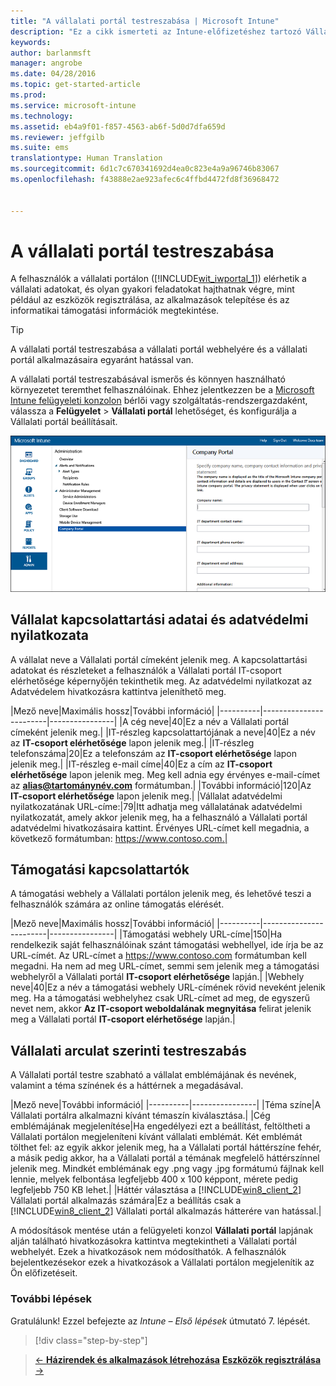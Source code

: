 ```yaml
---
title: "A vállalati portál testreszabása | Microsoft Intune"
description: "Ez a cikk ismerteti az Intune-előfizetéshez tartozó Vállalati portál testreszabásának módját"
keywords: 
author: barlanmsft
manager: angrobe
ms.date: 04/28/2016
ms.topic: get-started-article
ms.prod: 
ms.service: microsoft-intune
ms.technology: 
ms.assetid: eb4a9f01-f857-4563-ab6f-5d0d7dfa659d
ms.reviewer: jeffgilb
ms.suite: ems
translationtype: Human Translation
ms.sourcegitcommit: 6d1c7c670341692d4ea0c823e4a9a96746b83067
ms.openlocfilehash: f43888e2ae923afec6c4ffbd4472fd8f36968472


---
```



# A vállalati portál testreszabása
A felhasználók a vállalati portálon ([!INCLUDE[wit_iwportal_1](../includes/wit_iwportal_1_md.md)]) elérhetik a vállalati adatokat, és olyan gyakori feladatokat hajthatnak végre, mint például az eszközök regisztrálása, az alkalmazások telepítése és az informatikai támogatási információk megtekintése.

> [!TIP]
> A vállalati portál testreszabása a vállalati portál webhelyére és a vállalati portál alkalmazásaira egyaránt hatással van.

A vállalati portál testreszabásával ismerős és könnyen használható környezetet teremthet felhasználóinak. Ehhez jelentkezzen be a [Microsoft Intune felügyeleti konzolon](https://manage.microsoft.com) bérlői vagy szolgáltatás-rendszergazdaként, válassza a **Felügyelet** &gt; **Vállalati portál** lehetőséget, és konfigurálja a Vállalati portál beállításait.

![admin-console-admin-workspace-comp-portal-settings](./media/companyportal.png)

## Vállalat kapcsolattartási adatai és adatvédelmi nyilatkozata
A vállalat neve a Vállalati portál címeként jelenik meg. A kapcsolattartási adatokat és részleteket a felhasználók a Vállalati portál IT-csoport elérhetősége képernyőjén tekinthetik meg. Az adatvédelmi nyilatkozat az Adatvédelem hivatkozásra kattintva jeleníthető meg.

|Mező neve|Maximális hossz|További információ|
    |----------|------------------------|----------------|
    |A cég neve|40|Ez a név a Vállalati portál címeként jelenik meg.|
    |IT-részleg kapcsolattartójának a neve|40|Ez a név az **IT-csoport elérhetősége** lapon jelenik meg.|
    |IT-részleg telefonszáma|20|Ez a telefonszám az **IT-csoport elérhetősége** lapon jelenik meg.|
    |IT-részleg e-mail címe|40|Ez a cím az **IT-csoport elérhetősége** lapon jelenik meg. Meg kell adnia egy érvényes e-mail-címet az **alias@tartománynév.com** formátumban.|
    |További információ|120|Az **IT-csoport elérhetősége** lapon jelenik meg.|
    |Vállalat adatvédelmi nyilatkozatának URL-címe:|79|Itt adhatja meg vállalatának adatvédelmi nyilatkozatát, amely akkor jelenik meg, ha a felhasználó a Vállalati portál adatvédelmi hivatkozásaira kattint. Érvényes URL-címet kell megadnia, a következő formátumban: https://www.contoso.com.|

## Támogatási kapcsolattartók
A támogatási webhely a Vállalati portálon jelenik meg, és lehetővé teszi a felhasználók számára az online támogatás elérését.

|Mező neve|Maximális hossz|További információ|
    |----------|------------------------|----------------|
    |Támogatási webhely URL-címe|150|Ha rendelkezik saját felhasználóinak szánt támogatási webhellyel, ide írja be az URL-címét. Az URL-címet a https://www.contoso.com formátumban kell megadni. Ha nem ad meg URL-címet, semmi sem jelenik meg a támogatási webhelyről a Vállalati portál **IT-csoport elérhetősége** lapján.|
    |Webhely neve|40|Ez a név a támogatási webhely URL-címének rövid neveként jelenik meg. Ha a támogatási webhelyhez csak URL-címet ad meg, de egyszerű nevet nem, akkor **Az IT-csoport weboldalának megnyitása** felirat jelenik meg a Vállalati portál **IT-csoport elérhetősége** lapján.|

## Vállalati arculat szerinti testreszabás
A Vállalati portál testre szabható a vállalat emblémájának és nevének, valamint a téma színének és a háttérnek a megadásával.

|Mező neve|További információ|
    |----------|----------------|
    |Téma színe|A Vállalati portálra alkalmazni kívánt témaszín kiválasztása.|
    |Cég emblémájának megjelenítése|Ha engedélyezi ezt a beállítást, feltöltheti a Vállalati portálon megjeleníteni kívánt vállalati emblémát. Két emblémát tölthet fel: az egyik akkor jelenik meg, ha a Vállalati portál háttérszíne fehér, a másik pedig akkor, ha a Vállalati portál a témának megfelelő háttérszínnel jelenik meg. Mindkét emblémának egy .png vagy .jpg formátumú fájlnak kell lennie, melyek felbontása legfeljebb 400 x 100 képpont, mérete pedig legfeljebb 750 KB lehet.|
    |Háttér választása a [!INCLUDE[win8_client_2](../includes/win8_client_2_md.md)] Vállalati portál alkalmazás számára|Ez a beállítás csak a [!INCLUDE[win8_client_2](../includes/win8_client_2_md.md)] Vállalati portál alkalmazás hátterére van hatással.|


A módosítások mentése után a felügyeleti konzol **Vállalati portál** lapjának alján található hivatkozásokra kattintva megtekintheti a Vállalati portál webhelyét. Ezek a hivatkozások nem módosíthatók. A felhasználók bejelentkezésekor ezek a hivatkozások a Vállalati portálon megjelenítik az Ön előfizetéseit.

### További lépések
Gratulálunk! Ezzel befejezte az *Intune – Első lépések* útmutató 7. lépését.
>[!div class="step-by-step"]

>[&larr; **Házirendek és alkalmazások létrehozása**](.\start-with-a-paid-subscription-to-microsoft-intune-step-6.md)       [**Eszközök regisztrálása** &rarr;](.\start-with-a-paid-subscription-to-microsoft-intune-step-8.md)  



<!--HONumber=Aug16_HO4-->


